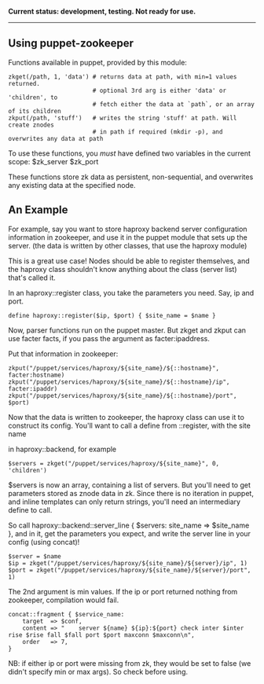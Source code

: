 **Current status: development, testing. Not ready for use.**



---



Using puppet-zookeeper
----------------------

Functions available in puppet, provided by this module:
```
zkget(/path, 1, 'data') # returns data at path, with min=1 values returned.
                        # optional 3rd arg is either 'data' or 'children', to
                        # fetch either the data at `path`, or an array of its children
zkput(/path, 'stuff')   # writes the string 'stuff' at path. Will create znodes
                        # in path if required (mkdir -p), and overwrites any data at path
```

To use these functions, you *must* have defined two variables in the current scope:
$zk_server
$zk_port

These functions store zk data as persistent, non-sequential, and overwrites any
existing data at the specified node.

An Example
----------

For example, say you want to store haproxy backend server configuration information
in zookeeper, and use it in the puppet module that sets up the server. (the data
is written by other classes, that use the haproxy module)

This is a great use case! Nodes should be able to register themselves, and the
haproxy class shouldn't know anything about the class (server list) that's called it.

In an haproxy::register class, you take the parameters you need. Say, ip and port.
```puppet
define haproxy::register($ip, $port) { $site_name = $name }
```

Now, parser functions run on the puppet master. But zkget and zkput can use facter
facts, if you pass the argument as facter:ipaddress.

Put that information in zookeeper:
```puppet
zkput("/puppet/services/haproxy/${site_name}/${::hostname}", facter:hostname)
zkput("/puppet/services/haproxy/${site_name}/${::hostname}/ip", facter:ipaddr)
zkput("/puppet/services/haproxy/${site_name}/${::hostname}/port", $port)
```

Now that the data is written to zookeeper, the haproxy class can use it to
construct its config. You'll want to call a define from ::register, with the site
name

in haproxy::backend, for example
```puppet
$servers = zkget("/puppet/services/haproxy/${site_name}", 0, 'children')
```

$servers is now an array, containing a list of servers. But you'll need to get
parameters stored as znode data in zk. Since there is no iteration in puppet,
and inline templates can only return strings, you'll need an intermediary define
to call.

So call haproxy::backend::server_line { $servers: site_name => $site_name }, and in it,
get the parameters you expect, and write the server line in your config (using concat)!
```puppet
$server = $name
$ip = zkget("/puppet/services/haproxy/${site_name}/${server}/ip", 1)
$port = zkget("/puppet/services/haproxy/${site_name}/${server}/port", 1)
```

The 2nd argument is min values. If the ip or port returned nothing from zookeeper, 
compilation would fail.
```puppet
concat::fragment { $service_name:
    target  => $conf,
    content => "    server ${name} ${ip}:${port} check inter $inter rise $rise fall $fall port $port maxconn $maxconn\n",
    order   => 7,
}
```
NB: if either ip or port were missing from zk, they would be set to false (we didn't
specify min or max args). So check before using.

